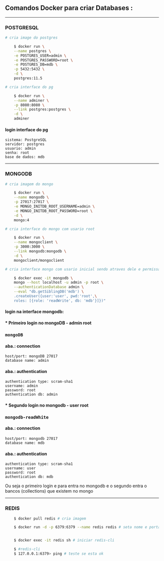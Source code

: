 ## Comandos Docker para criar Databases : 
----------------------
### POSTGRESQL
```bash
# cria image do postgres

    $ docker run \
    --name postgres \
    -e POSTGRES_USER=admin \
    -e POSTGRES_PASSWORD=root \
    -e POSTGRES_DB=mdb \
    -p 5432:5432 \
    -d \
    postgres:11.5
```
```bash
# cria interface do pg

    $ docker run \
    --name adminer \
    -p 8080:8080 \
    --link postgres:postgres \
    -d \
    adminer
```
#### login interface do pg

    sistema: PostgreSQL
    servidor: postgres
    usuario: admin
    senha: root
    base de dados: mdb

-------------------------
### MONGODB
```bash
# cria imagem do mongo

    $ docker run \
    --name mongodb \
    -p 27017:27017 \
    -e MONGO_INITDB_ROOT_USERNAME=admin \
    -e MONGO_INITDB_ROOT_PASSWORD=root \
    -d \
    mongo:4
```
```bash
# cria interface do mongo com usario root

    $ docker run \
    --name mongoclient \
    -p 3000:3000 \
    --link mongodb:mongodb \
    -d \
    mongoclient/mongoclient
```
```bash
# cria interface mongo com usario inicial sendo atraves dele e permissao cria outros -u nome_usuario -p senha_do_usuario

    $ docker exec -it mongodb \
    mongo --host localhost -u admin -p root \
    --authenticationDatabase admin \
    --eval "db.getSiblingDB('mdb') \
    .createUser({user:'user', pwd:'root',\
    roles: [{role: 'readWrite', db: 'mdb'}]})"

```

#### login na interface mongodb:
#### * Primeiro login no mongoDB  - admin root

### `mongoDB`

#### aba.: connection

    host/port: mongoDB 27017
    database name: admin

#### aba.: authentication

    authentication type: scram-sha1
    username: admin
    password: root
    authentication db: admin

#### * Segundo login no mongodb - user root

### `mongodb-readWhite` 

#### aba.: connection

    host/port: mongodb 27017
    database name: mdb

#### aba.: authentication

    authentication type: scram-sha1
    username: user
    password: root
    authentication db: mdb

Ou seja o primeiro login e para entra no mongodb e o segundo entra o bancos (collections) que existem no mongo

----------------
### REDIS
```bash
    $ docker pull redis # cria imagem
```
```bash
    $ docker run -d -p 6379:6379 --name redis redis # seta nome e porta a imagem

```
```bash

    $ docker exec -it redis sh # iniciar redis-cli

    $ #redis-cli
    $ 127.0.0.1:6379> ping # teste se esta ok
```